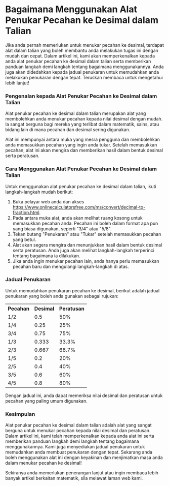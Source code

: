 Bagaimana Menggunakan Alat Penukar Pecahan ke Desimal dalam Talian
==================================================================

Jika anda pernah memerlukan untuk menukar pecahan ke desimal, terdapat alat dalam talian yang boleh membantu anda melakukan tugas ini dengan mudah dan cepat. Dalam artikel ini, kami akan memperkenalkan kepada anda alat penukar pecahan ke desimal dalam talian serta memberikan panduan langkah demi langkah tentang bagaimana menggunakannya. Anda juga akan didedahkan kepada jadual penukaran untuk memudahkan anda melakukan penukaran dengan tepat. Teruskan membaca untuk mengetahui lebih lanjut!

### Pengenalan kepada Alat Penukar Pecahan ke Desimal dalam Talian

Alat penukar pecahan ke desimal dalam talian merupakan alat yang membolehkan anda menukar pecahan kepada nilai desimal dengan mudah. Ia sangat berguna bagi mereka yang terlibat dalam matematik, sains, atau bidang lain di mana pecahan dan desimal sering digunakan.

Alat ini mempunyai antara muka yang mesra pengguna dan membolehkan anda memasukkan pecahan yang ingin anda tukar. Setelah memasukkan pecahan, alat ini akan mengira dan memberikan hasil dalam bentuk desimal serta peratusan.

### Cara Menggunakan Alat Penukar Pecahan ke Desimal dalam Talian

Untuk menggunakan alat penukar pecahan ke desimal dalam talian, ikuti langkah-langkah mudah berikut:

1. Buka pelayar web anda dan akses <https://www.onlinecalculatorsfree.com/ms/convert/decimal-to-fraction.html>.
2. Pada antara muka alat, anda akan melihat ruang kosong untuk memasukkan pecahan anda. Pecahan ini boleh dalam format apa pun yang biasa digunakan, seperti "3/4" atau "5/8".
3. Tekan butang "Penukaran" atau "Tukar" setelah memasukkan pecahan yang betul.
4. Alat akan segera mengira dan menunjukkan hasil dalam bentuk desimal serta peratusan. Anda juga akan melihat langkah-langkah terperinci tentang bagaimana ia dilakukan.
5. Jika anda ingin menukar pecahan lain, anda hanya perlu memasukkan pecahan baru dan mengulangi langkah-langkah di atas.

### Jadual Penukaran

Untuk memudahkan penukaran pecahan ke desimal, berikut adalah jadual penukaran yang boleh anda gunakan sebagai rujukan:

<table><tr><th>Pecahan</th><th>Desimal</th><th>Peratusan</th></tr><tr><td>1/2</td><td>0.5</td><td>50%</td></tr><tr><td>1/4</td><td>0.25</td><td>25%</td></tr><tr><td>3/4</td><td>0.75</td><td>75%</td></tr><tr><td>1/3</td><td>0.333</td><td>33.3%</td></tr><tr><td>2/3</td><td>0.667</td><td>66.7%</td></tr><tr><td>1/5</td><td>0.2</td><td>20%</td></tr><tr><td>2/5</td><td>0.4</td><td>40%</td></tr><tr><td>3/5</td><td>0.6</td><td>60%</td></tr><tr><td>4/5</td><td>0.8</td><td>80%</td></tr></table>

Dengan jadual ini, anda dapat memeriksa nilai desimal dan peratusan untuk pecahan yang paling umum digunakan.

### Kesimpulan

Alat penukar pecahan ke desimal dalam talian adalah alat yang sangat berguna untuk menukar pecahan kepada nilai desimal dan peratusan. Dalam artikel ini, kami telah memperkenalkan kepada anda alat ini serta memberikan panduan langkah demi langkah tentang bagaimana menggunakannya. Kami juga menyediakan jadual penukaran untuk memudahkan anda membuat penukaran dengan tepat. Sekarang anda boleh menggunakan alat ini dengan keyakinan dan menjimatkan masa anda dalam menukar pecahan ke desimal!

Sekiranya anda memerlukan penerangan lanjut atau ingin membaca lebih banyak artikel berkaitan matematik, sila melawat laman web kami.